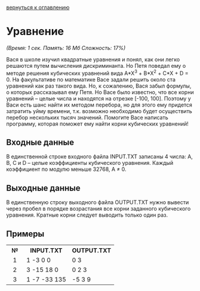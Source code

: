 <a href="/README.md">вернуться к оглавлению</a><br>

<h1>Уравнение</h1>
<i>(Время: 1&nbsp;сек. Память: 16 Мб&nbsp;Сложность: 17%)</i>

<p class=text>
Вася в школе изучил квадратные уравнения и понял, как они легко решаются путем вычисления дискриминанта. Но Петя поведал ему о методе решения кубических уравнений вида A*X<sup>3</sup> + B*X<sup>2</sup> + C*X + D = 0. На факультативе по математике Васе задали решить около ста уравнений как раз такого вида. Но, к сожалению, Вася забыл формулы, о которых рассказывал ему Петя. Но Васе было известно, что все корни уравнений – целые числа и находятся на отрезке [-100, 100]. Поэтому у Васи есть шанс найти их методом перебора, но для этого ему придется затратить уйму времени, т.к. возможно необходимо будет осуществить перебор нескольких тысяч значений. Помогите Васе написать программу, которая поможет ему найти корни кубических уравнений!
</p>

<h2>Входные данные</h2>

<p class=text>
В единственной строке входного файла INPUT.TXT записаны 4 числа: A, B, C и D – целые коэффициенты кубического уравнения. Каждый коэффициент по модулю меньше 32768, A &#8800; 0.
</p>

<h2>Выходные данные</h2>

<p class=text>
В единственную строку выходного файла OUTPUT.TXT нужно вывести через пробел в порядке возрастания все корни заданного кубического уравнения. Кратные корни следует выводить только один раз.
</p>

<h2>Примеры</h2>

<table>
<tr><th width=30>№</th><th>INPUT.TXT</th><th>OUTPUT.TXT</th></tr>
<tr class=white2><td align=center>1</td><td>1 -3 0 0</td><td>0 3</td></tr>
<tr class=white2><td align=center>2</td><td>3 -15 18 0</td><td>0 2 3</td></tr>
<tr class=white2><td align=center>3</td><td>1 -7 -33 135</td><td>-5 3 9</td></tr>
</table>